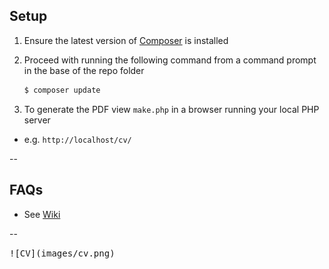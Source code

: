## Setup

1. Ensure the latest version of [Composer](https://getcomposer.org/download/) is installed
1. Proceed with running the following command from a command prompt in the base of the repo folder

    ```sh
    $ composer update
    ```

1. To generate the PDF view `make.php` in a browser running your local PHP server
  - e.g. `http://localhost/cv/`

--

## FAQs

- See [Wiki](https://github.com/u01jmg3/cv/wiki/FAQs)

--

<kbd>
![CV](images/cv.png)
</kbd>